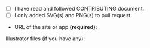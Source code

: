 <!--
#########################
## ACCEPT REQUIREMENTS ##
#########################

Add x inside of the brackets: [ ] -> [x]
-->

- [ ] I have read and followed CONTRIBUTING document.
- [ ] I only added SVG(s) and PNG(s) to pull request.
- URL of the site or app **(required):**

Illustrator files (if you have any):

<!-- ^^^ ADD AI FILES HERE ABOVE THIS LINE ^^^
Zip the files (Github doesn't accept SVG or AI files). -->